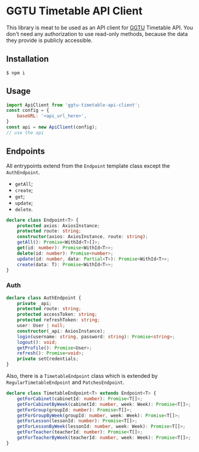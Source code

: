 # GGTU Timetable API Client
This library is meat to be used as an API client for [GGTU](http://ggtu.ru/) Timetable API. 
You don't need any authorization to use read-only methods, because the data they provide is publicly accessible.
## Installation
```
$ npm i  
```
## Usage
```javascript
import ApiClient from 'ggtu-timetable-api-client';
const config = {
    baseURL: '<api_url_here>',
}
const api = new ApiClient(config);
// use the api
``` 
## Endpoints
All entrypoints extend from the `Endpoint` template class except the `AuthEndpoint`.
 - `getAll`;
 - `create`;
 - `get`;
 - `update`;
 - `delete`.
```typescript
declare class Endpoint<T> {
    protected axios: AxiosInstance;
    protected route: string;
    constructor(axios: AxiosInstance, route: string);
    getAll(): Promise<WithId<T>[]>;
    get(id: number): Promise<WithId<T>>;
    delete(id: number): Promise<number>;
    update(id: number, data: Partial<T>): Promise<WithId<T>>;
    create(data: T): Promise<WithId<T>>;
}
```
### Auth
```typescript
declare class AuthEndpoint {
    private _api;
    protected route: string;
    protected accessToken: string;
    protected refreshToken: string;
    user: User | null; 
    constructor(_api: AxiosInstance);
    login(username: string, password: string): Promise<string>;
    logout(): void;
    getProfile(): Promise<User>; 
    refresh(): Promise<void>;
    private setCredentials;
}
```

Also, there is a `TimetableEndpoint` class which is extended by `RegularTimetableEndpoint` and `PatchesEndpoint`.
```typescript
declare class TimetableEndpoint<T> extends Endpoint<T> {
    getForCabinet(cabinetId: number): Promise<T[]>;
    getForCabinetByWeek(cabinetId: number, week: Week): Promise<T[]>;
    getForGroup(groupId: number): Promise<T[]>;
    getForGroupByWeek(groupId: number, week: Week): Promise<T[]>;
    getForLesson(lessonId: number): Promise<T[]>;
    getForLessonByWeek(lessonId: number, week: Week): Promise<T[]>;
    getForTeacher(teacherId: number): Promise<T[]>;
    getForTeacherByWeek(teacherId: number, week: Week): Promise<T[]>;
}
```
